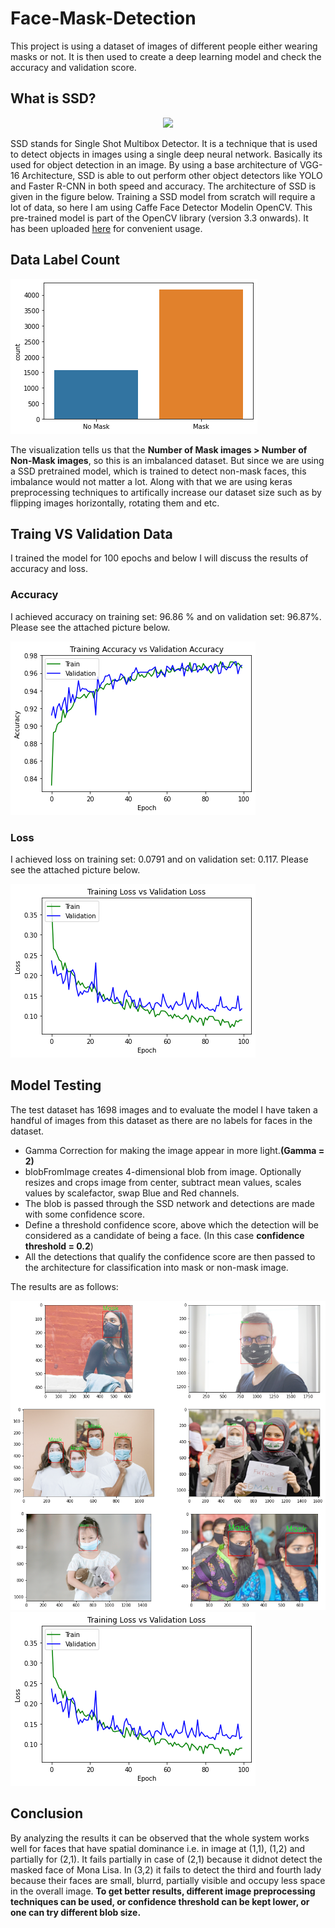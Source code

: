 # Face-Mask-Detection
This project is using a dataset of images of different people either wearing masks or not. It is then used to create a deep learning model and check the accuracy and validation score.

## What is SSD?

<p align="center">
<img src="https://www.researchgate.net/profile/Adam_Nowosielski/publication/332948824/figure/fig5/AS:767146284036100@1559913335810/The-model-of-Single-Shot-MultiBox-Detector-SSD-25.ppm"></img>
</p>

SSD stands for Single Shot Multibox Detector. It is a technique that is used to detect objects in images using a single deep neural network. Basically its used for object detection in an image. By using a base architecture of VGG-16 Architecture, SSD is able to out perform other object detectors like YOLO and Faster R-CNN in both speed and accuracy. The architecture of SSD is given in the figure below. Training a SSD model from scratch will require a lot of data, so here I am using Caffe Face Detector Modelin OpenCV. This pre-trained model is part of the OpenCV library (version 3.3 onwards). It has been uploaded [here](https://github.com/asad-mahmood/Face-Mask-Detection/tree/main/caffe-face-detector-opencv-pretrained-model) for convenient usage.

## Data Label Count

<img src="https://github.com/asad-mahmood/Face-Mask-Detection/blob/main/Label%20Count.png"></img>

The visualization tells us that the **Number of Mask images > Number of Non-Mask images**, so this is an imbalanced dataset. But since we are using a SSD pretrained model, which is trained to detect non-mask faces, this imbalance would not matter a lot. Along with that we are using keras preprocessing techniques to artifically increase our dataset size such as by flipping images horizontally, rotating them and etc.

## Traing VS Validation Data

I trained the model for 100 epochs and below I will discuss the results of accuracy and loss.

### Accuracy

I achieved accuracy on training set: 96.86 % and on validation set: 96.87%. Please see the attached picture below.

![](https://github.com/asad-mahmood/Face-Mask-Detection/blob/main/Training%20Vs%20Validation%20Acc.png)

### Loss

I achieved loss on training set: 0.0791 and on validation set: 0.117.  Please see the attached picture below.

![](https://github.com/asad-mahmood/Face-Mask-Detection/blob/main/Training%20Vs%20Validation%20Loss.png)

## Model Testing

The test dataset has 1698 images and to evaluate the model I have taken a handful of images from this dataset as there are no labels for faces in the dataset.
* Gamma Correction for making the image appear in more light.**(Gamma = 2)**
* blobFromImage creates 4-dimensional blob from image. Optionally resizes and crops image from center, subtract mean values, scales values by scalefactor, swap Blue and Red channels.
* The blob is passed through the SSD network and detections are made with some confidence score.
* Define a threshold confidence score, above which the detection will be considered as a candidate of being a face. (In this case **confidence threshold = 0.2**)
* All the detections that qualify the confidence score are then passed to the architecture for classification into mask or non-mask image.

The results are as follows:

![](https://github.com/asad-mahmood/Face-Mask-Detection/blob/main/result.png)
![](https://github.com/asad-mahmood/Face-Mask-Detection/blob/main/Training%20Vs%20Validation%20Loss.png)

## Conclusion
By analyzing the results it can be observed that the whole system works well for faces that have spatial dominance i.e. in image at (1,1), (1,2) and partially for (2,1). It fails partially in case of (2,1) because it didnot detect the masked face of Mona Lisa. In (3,2) it fails to detect the third and fourth lady because their faces are small, blurrd, partially visible and occupy less space in the overall image. **To get better results, different image preprocessing techniques can be used, or confidence threshold can be kept lower, or one can try different blob size.**

